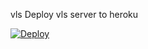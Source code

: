 vls
Deploy vls server to heroku

[![Deploy](https://www.herokucdn.com/deploy/button.png)](https://dashboard.heroku.com/new?template=https://github.com/gggauss/heroku-vless/tree/main)
